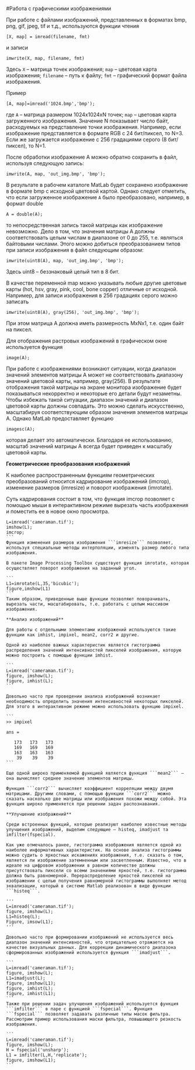 #Работа с графическими изображениями

При работе с файлами изображений, представленных в форматах bmp, png, gif, jpeg, tif и т.д., используются функции чтения

```[X, map] = imread(filename, fmt)```

и записи

```imwrite(X, map, filename, fmt)```

Здесь ```X``` – матрица точек изображения; ```map``` – цветовая карта изображения; ```filename``` – путь к файлу; ```fmt``` – графический формат файла изображения. 

Пример

```[A, map]=imread('1024.bmp','bmp');```

где ```A``` – матрица размером 1024х1024xN точек; ```map``` – цветовая карта загруженного изображения. Значение N показывает число байт, расходуемых на представление точки изображения. Например, если изображение представляется в формате RGB с 24 бит/пиксел, то N=3. Если же загружается изображение с 256 градациями серого (8 бит/пиксел), то N=1.

После обработки изображение A можно обратно сохранить в файл, используя следующую запись:

```imwrite(A, map, 'out_img.bmp', 'bmp');```

В результате в рабочем каталоге MatLab будет сохранено изображение в формате bmp с исходной цветовой картой. Однако следует отметить, что если загруженное изображение ```A``` было преобразовано, например, в формат double

```A = double(A);```

то непосредственная запись такой матрицы как изображение невозможно. Дело в том, что значения матрицы A должны соответствовать целым числам в диапазоне от 0 до 255, т.е. являться байтовыми числами. Этого можно добиться преобразованием типов при записи изображения в файл следующим образом:

```imwrite(uint8(A), map, 'out_img.bmp', 'bmp');```

Здесь uint8 – беззнаковый целый тип в 8 бит.

В качестве переменной map можно указывать любые другие цветовые карты (hot, hsv, gray, pink, cool, bone copper) отличные от исходной. Например, для записи изображения в 256 градациях серого можно записать

```imwrite(uint8(A), gray(256), 'out_img.bmp', 'bmp');```

При этом матрица A должна иметь размерность MxNx1, т.е. один байт на пиксел. 

Для отображения растровых изображений в графическом окне используется функция

```image(A); ```

При работе с изображениями возникают ситуации, когда диапазон значений элементов матрицы A может не соответствовать диапазону значений цветовой карты, например, gray(256). В результате отображения такой матрицы на экране монитора изображение будет показываться некорректно и некоторые его детали будут незаметны. Чтобы избежать такой ситуации, диапазон значений и диапазон цветовой карты должны совпадать. Это можно сделать искусственно, масштабируя соответствующим образом значения элементов матрицы А. Однако MatLab предоставляет функцию

```
imagesc(A);
```

которая делает это автоматически. Благодаря ее использованию, масштаб значений матрицы А всегда будет приведен к масштабу цветовой карты. 

**Геометрические преобразования изображений**

К наиболее распространенным функциям геометрических преобразований относится кадрирование изображений (imcrop), изменение размеров (imresize) и поворот изображения (imrotate).

Суть кадрирования состоит в том, что функция imcrop позволяет с помощью мыши в интерактивном режиме вырезать часть изображения и поместить ее в новое окно просмотра.

````
L=imread('cameraman.tif');
imshow(L);
imcrop;
```
Функция изменения размеров изображения ```imresize``` позволяет, используя специальные методы интерполяции, изменять размер любого типа изображения.

В пакете Image Processing Toolbox существует функция imrotate, которая осуществляет поворот изображения на заданный угол.

```
L1=imrotate(L,35,'bicubic');
figure,imshow(L1)
```
Таким образом, приведенные выше функции позволяют поворачивать, вырезать части, масштабировать, т.е. работать с целым массивом изображения.

**Анализ изображений**

Для работы с отдельными элементами изображений используются такие функции как imhist, impixel, mean2, corr2 и другие.

Одной из наиболее важных характеристик является гистограмма распределения значений интенсивностей пикселей изображения, которую можно построить с помощью функции imhist.

```
L=imread('cameraman.tif');
figure, imshow(L);
figure, imhist(L);
```

Довольно часто при проведении анализа изображений возникает необходимость определить значения интенсивностей некоторых пикселей. Для этого в интерактивном режиме можно использовать функцию impixel.

```
>> impixel

ans =

   173   173   173
   169   169   169
   163   163   163
    39    39    39
```

Еще одной широко применяемой функцией является функция ```mean2``` – она вычисляет среднее значение элементов матрицы.

Функция ```corr2``` вычисляет коэффициент корреляции между двумя матрицами. Другими словами, с помощью функции ```corr2``` можно сказать насколько две матрицы или изображения похожи между собой. Эта функция широко применяется при решении задач распознавания.

**Улучшение изображений**

Среди встроенных функций, которые реализуют наиболее известные методы улучшения изображений, выделим следующие – histeq, imadjust та imfilter(fspecial).

Как уже отмечалось ранее, гистограмма изображения является одной из наиболее информативных характеристик. На основе анализа гистограммы можно судить о яркостных искажениях изображения, т.е. сказать о том, является ли изображение затемненным или засветленным. Известно, что в идеале на цифровом изображении в равном количестве должны присутствовать пиксели со всеми значениями яркостей, т.е. гистограмма должна быть равномерной. Перераспределение яркостей пикселей на изображении с целью получения равномерной гистограммы выполняет метод эквализации, который в системе Matlab реализован в виде функции ```histeq```.

'''
L=imread('cameraman.tif');
figure, imshow(L);
L1=histeq(L);
Figure, imsow(L1);
'''

Довольно часто при формировании изображений не используется весь диапазон значений интенсивностей, что отрицательно отражается на качестве визуальных данных. Для коррекции динамического диапазона сформированных изображений используется функция ```imadjust```.

```
L=imread('cameraman.tif');
figure, imshow(L);
L1=imadjust(L);
figure, imshow(L1);
figure, imhist(L);
figure, imhist(L1);
```
Также при решении задач улучшения изображений используется функция ```imfilter``` в паре с функцией ```fspecial```. Функция ```fspecial``` позволяет задавать различные типы масок фильтра. Рассмотрим пример использования маски фильтра, повышающего резкость изображения.

```
L=imread('cameraman.tif');
figure, imshow(L);
H = fspecial('unsharp');
L1 = imfilter(L,H,'replicate');
figure, imshow(L1);
```
